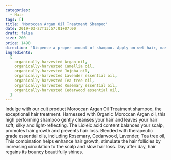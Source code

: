 ```yaml
---
categories:
  - Hair
tags: []
title: 'Moroccan Argan Oil Treatment Shampoo'
date: 2019-03-27T13:57:01+07:00
draft: false
size: 200
price: 1490
direction: 'Dispense a proper amount of shampoo. Apply on wet hair, massage into the ends through the scalp and add more water. Rinse off with water.'
ingredients:
  [
    organically-harvested Argan oil,
    organically-harvested Camellia oil,
    organically-harvested Jojoba oil,
    organically-harvested Lavender essential oil,
    organically-harvested Tea tree oil,
    organically-harvested Rosemary essential oil,
    organically-harvested Cedarwood essential oil,
  ]
---
```


Indulge with our cult product Moroccan Argan Oil Treatment shampoo, the exceptional hair treatment. Harnessed with Organic Moroccan Argan oil, this high performing shampoo gently cleanses your hair and leaves your hair soft, silky and light-reflecting. The Lioleic acid content balances your scalp, promotes hair growth and prevents hair loss. Blended with therapeutic grade essential oils, including Rosemary, Cedarwood, Lavender, Tea tree oil, This combination helps enhance hair growth, stimulate the hair follicles by increasing circulation to the scalp and slow hair loss. Day after day, hair regains its bouncy beautifully shines.
